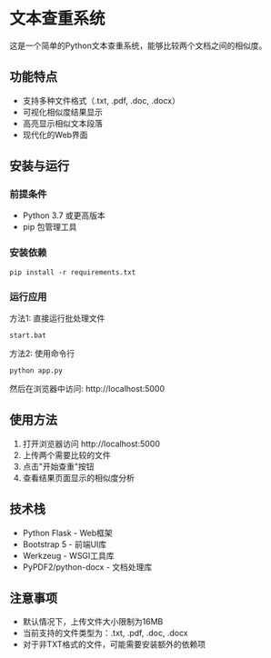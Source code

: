 # 文本查重系统

这是一个简单的Python文本查重系统，能够比较两个文档之间的相似度。

## 功能特点

- 支持多种文件格式（.txt, .pdf, .doc, .docx）
- 可视化相似度结果显示
- 高亮显示相似文本段落
- 现代化的Web界面

## 安装与运行

### 前提条件

- Python 3.7 或更高版本
- pip 包管理工具

### 安装依赖

```
pip install -r requirements.txt
```

### 运行应用

方法1: 直接运行批处理文件
```
start.bat
```

方法2: 使用命令行
```
python app.py
```

然后在浏览器中访问: http://localhost:5000

## 使用方法

1. 打开浏览器访问 http://localhost:5000
2. 上传两个需要比较的文件
3. 点击"开始查重"按钮
4. 查看结果页面显示的相似度分析

## 技术栈

- Python Flask - Web框架
- Bootstrap 5 - 前端UI库
- Werkzeug - WSGI工具库
- PyPDF2/python-docx - 文档处理库

## 注意事项

- 默认情况下，上传文件大小限制为16MB
- 当前支持的文件类型为：.txt, .pdf, .doc, .docx
- 对于非TXT格式的文件，可能需要安装额外的依赖项
